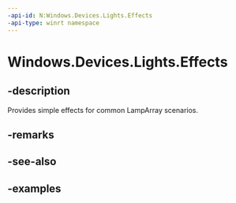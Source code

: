 ```yaml
---
-api-id: N:Windows.Devices.Lights.Effects
-api-type: winrt namespace
---
```


<!-- Namespace syntax.
namespace Windows.Devices.Lights.Effects 
-->

# Windows.Devices.Lights.Effects

## -description
Provides simple effects for common LampArray scenarios.
## -remarks

## -see-also

## -examples

